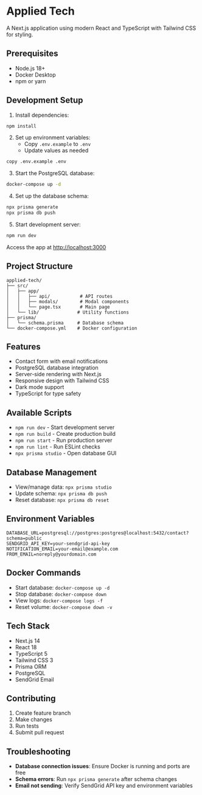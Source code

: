 # Applied Tech

A Next.js application using modern React and TypeScript with Tailwind CSS for styling.

## Prerequisites

- Node.js 18+
- Docker Desktop
- npm or yarn

## Development Setup

1. Install dependencies:
```bash
npm install
```

2. Set up environment variables:
   - Copy `.env.example` to `.env`
   - Update values as needed
```bash
copy .env.example .env
```

3. Start the PostgreSQL database:
```bash
docker-compose up -d
```

4. Set up the database schema:
```bash
npx prisma generate
npx prisma db push
```

5. Start development server:
```bash
npm run dev
```

Access the app at [http://localhost:3000](http://localhost:3000)

## Project Structure

```
applied-tech/
├── src/
│   ├── app/
│   │   ├── api/           # API routes
│   │   ├── modals/        # Modal components
│   │   └── page.tsx       # Main page
│   └── lib/              # Utility functions
├── prisma/
│   └── schema.prisma     # Database schema
└── docker-compose.yml    # Docker configuration
```

## Features

- Contact form with email notifications
- PostgreSQL database integration
- Server-side rendering with Next.js
- Responsive design with Tailwind CSS
- Dark mode support
- TypeScript for type safety

## Available Scripts

- `npm run dev` - Start development server
- `npm run build` - Create production build
- `npm run start` - Run production server
- `npm run lint` - Run ESLint checks
- `npx prisma studio` - Open database GUI

## Database Management

- View/manage data: `npx prisma studio`
- Update schema: `npx prisma db push`
- Reset database: `npx prisma db reset`

## Environment Variables

```
DATABASE_URL=postgresql://postgres:postgres@localhost:5432/contact?schema=public
SENDGRID_API_KEY=your-sendgrid-api-key
NOTIFICATION_EMAIL=your-email@example.com
FROM_EMAIL=noreply@yourdomain.com
```

## Docker Commands

- Start database: `docker-compose up -d`
- Stop database: `docker-compose down`
- View logs: `docker-compose logs -f`
- Reset volume: `docker-compose down -v`

## Tech Stack

- Next.js 14
- React 18
- TypeScript 5
- Tailwind CSS 3
- Prisma ORM
- PostgreSQL
- SendGrid Email

## Contributing

1. Create feature branch
2. Make changes
3. Run tests
4. Submit pull request

## Troubleshooting

- **Database connection issues**: Ensure Docker is running and ports are free
- **Schema errors**: Run `npx prisma generate` after schema changes
- **Email not sending**: Verify SendGrid API key and environment variables